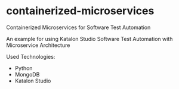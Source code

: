 # containerized-microservices
Containerized Microservices for Software Test Automation

An example for using Katalon Studio Software Test Automation with Microservice Architecture

Used Technologies:
 - Python
 - MongoDB
 - Katalon Studio
